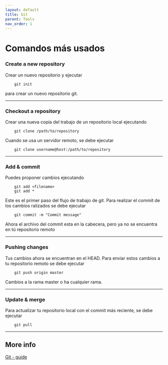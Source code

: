 ```yaml
---
layout: default
title: Git
parent: Tools
nav_order: 1
---
```


# Comandos más usados

### **Create a new repository**
Crear un nuevo repositorio y ejecutar
```
    git init
```
para crear un nuevo repositorio git.

---

### **Checkout a repository**
Crear una nueva copia del trabajo de un repositorio local ejecutando
```
    git clone /path/to/repository
```
Cuando se usa un servidor remoto, se debe ejecutar
```
    git clone username@host:/path/to/repository
```

---

### **Add & commit**
Puedes proponer cambios ejecutando
```
    git add <filename>
    git add *
```
Este es el primer paso del flujo de trabajo de git. Para realizar el commit de los cambios ralizados se debe ejecutar
```
    git commit -m "Commit message"
```
Ahora el archivo del commit esta en la cabecera, pero ya no se encuentra en tú repositorio remoto

---

### **Pushing changes**
Tus cambios ahora se encuentran en el HEAD. Para enviar estos cambios a tu repositorio remoto se debe ejecutar
```
    git push origin master
```
Cambios a la rama master o ha cualquier rama.

---

### **Update & merge**
Para actualizar tu repositorio local con el commit más reciente, se debe ejecutar
```
    git pull
```

---

## **More info** 
[Git - guide](https://rogerdudler.github.io/git-guide/)